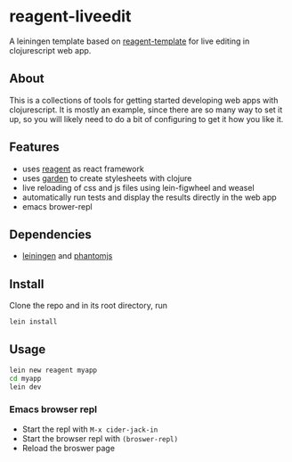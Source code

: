 # reagent-liveedit

A leiningen template based on [reagent-template](https://github.com/reagent-project/reagent-template) for live editing in clojurescript web app.

## About

This is a collections of tools for getting started developing web apps with clojurescript. It is mostly an example, since there are so many way to set it up, so you will likely need to do a bit of configuring to get it how you like it.

## Features

* uses [reagent](http://holmsand.github.io/reagent/) as react framework 
* uses [garden](https://github.com/noprompt/garden) to create stylesheets with clojure 
* live reloading of css and js files using lein-figwheel and weasel
* automatically run tests and display the results directly in the web app
* emacs brower-repl

## Dependencies

* [leiningen](leiningen.org) and [phantomjs](http://phantomjs.org)


## Install

Clone the repo and in its root directory, run

```bash
lein install
```

## Usage

```bash
lein new reagent myapp
cd myapp
lein dev
```

### Emacs browser repl

* Start the repl with ``M-x cider-jack-in``
* Start the browser repl with ``(broswer-repl)``
* Reload the broswer page

